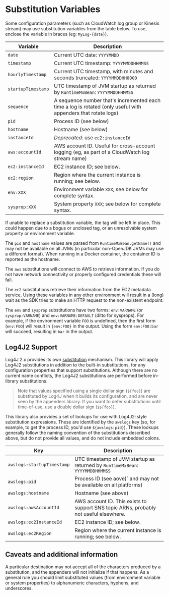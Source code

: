 # Substitution Variables

Some configuration parameters (such as CloudWatch log group or Kinesis stream) may use substitution
variables from the table below. To use, enclose the variable in braces (eg: `MyLog-{date}`).


Variable            | Description
--------------------|----------------------------------------------------------------
`date`              | Current UTC date: `YYYYMMDD`
`timestamp`         | Current UTC timestamp: `YYYYMMDDHHMMSS`
`hourlyTimestamp`   | Current UTC timestamp, with minutes and seconds truncated: `YYYYMMDDHH0000`
`startupTimestamp`  | UTC timestamp of JVM startup as returned by `RuntimeMxBean`: `YYYYMMDDHHMMSS`
`sequence`          | A sequence number that's incremented each time a log is rotated (only useful with appenders that rotate logs)
`pid`               | Process ID (see below)
`hostname`          | Hostname (see below)
`instanceId`        | _Deprecated_: use `ec2:instanceId`
`aws:accountId`     | AWS account ID. Useful for cross-account logging (eg, as part of a CloudWatch log stream name)
`ec2:instanceId`    | EC2 instance ID; see below.
`ec2:region`        | Region where the current instance is running; see below.
`env:XXX`           | Environment variable `XXX`; see below for complete syntax.
`sysprop:XXX`       | System property `XXX`; see below for complete syntax.

If unable to replace a substitution variable, the tag will be left in place. This could happen due
to a bogus or unclosed tag, or an unresolvable system property or environment variable.

The `pid` and `hostname` values are parsed from `RuntimeMxBean.getName()` and may not be available
on all JVMs (in particular non-OpenJDK JVMs may use a different format). When running in a Docker
container, the container ID is reported as the hostname.

The `aws` substitutions will connect to AWS to retrieve information. If you do not have network
connectivity or properly configured credentials these will fail.

The `ec2` substitutions retrieve their information from the EC2 metadata service. Using these variables
in any other environment will result in a (long) wait as the SDK tries to make an HTTP request to the
non-existent endpoint.

The `env` and `sysprop` substitutions have two forms: `env:VARNAME` (or `sysprop:VARNAME`) and
`env:VARNAME:DEFAULT` (ditto for sysprops). For example, if the environment variable `FOO` is
undefined, then the first form (`env:FOO`) will result in `{env:FOO}` in the output. Using the
form `env:FOO:bar` will succeed, resulting in `bar` in the output.


## Log4J2 Support

Log4J 2.x provides its own [substitution](https://logging.apache.org/log4j/2.x/manual/configuration.html#PropertySubstitution)
mechanism. This library will apply Log4J2 substitutions in addition to the built-in substitutions,
for any configuration properties that support substitutions. Although there are no current name
conflicts, the Log4J2 substitutions are performed before in-library substitutions.

> Note that values specified using a single dollar sign (`${foo}`) are substituted by Log4J when
  it builds its configuration, and are never seen by the appenders library. If you want to defer
  substitutions until time-of-use, use a double dollar sign (`$${foo}`).

This library also provides a set of lookups for use with Log4J2-style substitution expressions.
These are identified by the `awslogs` key (so, for example, to get the process ID, you'd use
`${awslogs:pid}`). These lookups generally follow the naming convention of the substitutions
described above, but do not provide all values, and do not include embedded colons.

Key                         | Description
----------------------------|----------------------------------------------------------------
`awslogs:startupTimestamp`  | UTC timestamp of JVM startup as returned by `RuntimeMxBean`: `YYYYMMDDHHMMSS`
`awslogs:pid`               | Process ID (see aove)` and may not be available on all platforms)
`awslogs:hostname`          | Hostname (see above)
`awslogs:awsAccountId`      | AWS account ID. This exists to support SNS topic ARNs, probably not useful elsewhere.
`awslogs:ec2InstanceId`     | EC2 instance ID; see below.
`awslogs:ec2Region`         | Region where the current instance is running; see below.


## Caveats and additional information

A particular destination may not accept all of the characters produced by a substitution, and the
appenders will not initialize if that happens. As a general rule you should limit substituted
values (from environment variable or system properties) to alphanumeric characters, hyphens, and
underscores.
